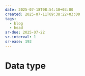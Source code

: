 ```yaml
---
date: 2025-07-18T08:54:10+03:00
created: 2025-07-11T09:38:22+03:00
tags:
  - blog
  - head
sr-due: 2025-07-22
sr-interval: 1
sr-ease: 193
---
```


# Data type
